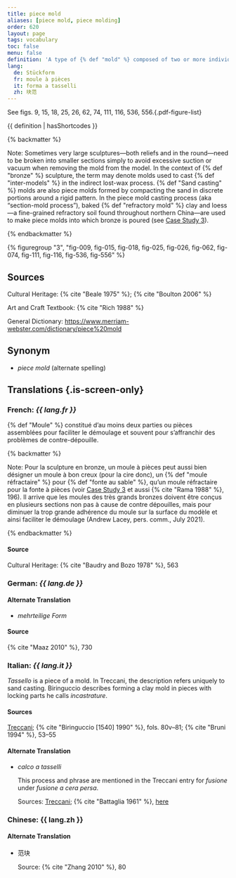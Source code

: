 ```yaml
---
title: piece mold
aliases: [piece mold, piece molding]
order: 620
layout: page
tags: vocabulary
toc: false
menu: false
definition: 'A type of {% def "mold" %} composed of two or more individually formed, interlocking sections designed to circumvent undercuts and/or be disassembled without damage to the {% def "model" %} or to the mold sections. Most often refers to molds made of a rigid material such as plaster. Smaller {% def "piece mold" %} sections are generally held together by a rigid outer mother mold. Starting in the nineteenth century, flexible piece molds (at first gelatin, later replaced by rubber, alginate, and silicone molds) were used instead of plaster, reducing the overall number of sections required to make a wax {% def "cast (n.)" "cast" %}.'
lang:
  de: Stückform
  fr: moule à pièces
  it: forma a tasselli
  zh: 块范
---
```


See figs. 9, 15, 18, 25, 26, 62, 74, 111, 116, 536, 556.{.pdf-figure-list}

{{ definition | hasShortcodes }}

{% backmatter %}

Note: Sometimes very large sculptures—both reliefs and in the round—need to be broken into smaller sections simply to avoid excessive suction or vacuum when removing the mold from the model. In the context of {% def "bronze" %} sculpture, the term may denote molds used to cast {% def "inter-models" %} in the indirect lost-wax process. {% def "Sand casting" %} molds are also piece molds formed by compacting the sand in discrete portions around a rigid pattern. In the piece mold casting process (aka “section-mold process”), baked {% def "refractory mold" %} clay and loess—a fine-grained refractory soil found throughout northern China—are used to make piece molds into which bronze is poured (see [Case Study 3](/case-studies/3/)).

{% endbackmatter %}

{% figuregroup "3", "fig-009, fig-015, fig-018, fig-025, fig-026, fig-062, fig-074, fig-111, fig-116, fig-536, fig-556" %}

## Sources

Cultural Heritage: {% cite "Beale 1975" %}; {% cite "Boulton 2006" %}

Art and Craft Textbook: {% cite "Rich 1988" %}

General Dictionary: <https://www.merriam-webster.com/dictionary/piece%20mold>

## Synonym

- *piece mold* (alternate spelling)

## Translations {.is-screen-only}

<div class="accordion">

### **French**: *{{ lang.fr }}*

{% def "Moule" %} constitué d’au moins deux parties ou pièces assemblées pour faciliter le démoulage et souvent pour s’affranchir des problèmes de contre-dépouille.

{% backmatter %}

Note: Pour la sculpture en bronze, un moule à pièces peut aussi bien désigner un moule à bon creux (pour la cire donc), un {% def "moule réfractaire" %} pour {% def "fonte au sable" %}, qu’un moule réfractaire pour la fonte à pièces (voir [Case Study 3](/case-studies/3/) et aussi {% cite "Rama 1988" %}, 196). Il arrive que les moules des très grands bronzes doivent être conçus en plusieurs sections non pas à cause de contre dépouilles, mais pour diminuer la trop grande adhérence du moule sur la surface du modèle et ainsi faciliter le démoulage (Andrew Lacey, pers. comm., July 2021).

{% endbackmatter %}

#### Source

Cultural Heritage: {% cite "Baudry and Bozo 1978" %}, 563

### **German**: *{{ lang.de }}*

#### Alternate Translation

- *mehrteilige Form*

#### Source

{% cite "Maaz 2010" %}, 730

### **Italian**: *{{ lang.it }}*

*Tassello* is a piece of a mold. In Treccani, the description refers uniquely to sand casting. Biringuccio describes forming a clay mold in pieces with locking parts he calls *incastrature*.

#### Sources

[Treccani](https://www.treccani.it/vocabolario/tassello1/); {% cite "Biringuccio [1540] 1990" %}, fols. 80v–81; {% cite "Bruni 1994" %}, 53–55

#### Alternate Translation

- *calco a tasselli*

    This process and phrase are mentioned in the Treccani entry for *fusione* under *fusione a cera persa*.

    Sources: [Treccani](https://www.treccani.it/enciclopedia/fusione_%28Enciclopedia-Italiana%29/); {% cite "Battaglia 1961" %}, [here](http://www.gdli.it/pdf_viewer/Scripts/pdf.js/web/viewer.asp?file=/PDF/GDLI02/GDLI_02_ocr_534.pdf&parola=calco)

### **Chinese**: {{ lang.zh }}

#### Alternate Translation

- 范块

    Source: {% cite "Zhang 2010" %}, 80

</div>
